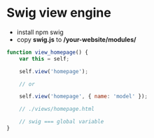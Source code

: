 # Swig view engine

- install npm swig
- copy **swig.js** to __/your-website/modules/__

```javascript
function view_homepage() {
	var this = self;

	self.view('homepage');

	// or

	self.view('homepage', { name: 'model' });

	// ./views/homepage.html

	// swig === global variable
}
```
